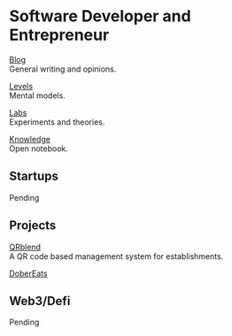 # Software Developer and Entrepreneur

[Blog](/blog/) <br />General writing and opinions.

[Levels](/levels/) <br />Mental models.

[Labs](/labs/) <br />Experiments and theories.

[Knowledge](/knowledge/) <br />Open notebook.

## Startups

Pending

## Projects

[QRblend](https://qrblend.com)<br />
A QR code based management system for establishments.

[DoberEats](https://dobereats.com)<br />

## Web3/Defi

Pending
